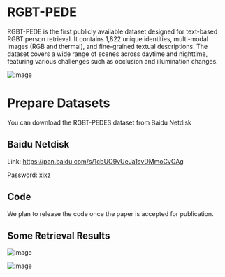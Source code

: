 # RGBT-PEDE
RGBT-PEDE is the first publicly available dataset designed for text-based RGBT person retrieval. It contains 1,822 unique identities, multi-modal images (RGB and thermal), and fine-grained textual descriptions. The dataset covers a wide range of scenes across daytime and nighttime, featuring various challenges such as occlusion and illumination changes.

![image](https://github.com/user-attachments/assets/2f1c414b-5c75-4cb9-a28a-eed25ad2c0d2)


# Prepare Datasets

You can download the RGBT-PEDES dataset from Baidu Netdisk

## Baidu Netdisk
Link: https://pan.baidu.com/s/1cbUO9vUeJa1svDMmoCvOAg 

Password: xixz

## Code
We plan to release the code once the paper is accepted for publication.

## Some Retrieval Results

![image](https://github.com/user-attachments/assets/a058a172-97ce-4c59-8bb8-ed6858c7d57c)

![image](https://github.com/user-attachments/assets/8b020ade-426a-490a-9c8f-7c3fe0e098c1)
